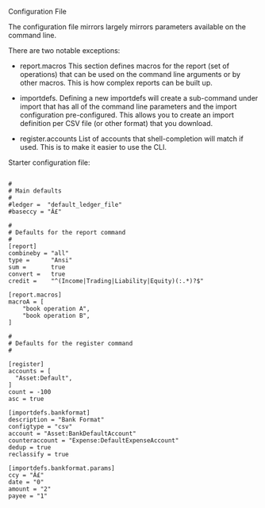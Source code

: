 Configuration File

The configuration file mirrors largely mirrors parameters available
on the command line.

There are two notable exceptions:
  - report.macros
    This section defines macros for the report (set of operations) that
    can be used on the command line arguments or by other macros. This
    is how complex reports can be built up.

  - importdefs.<name>
    Defining a new importdefs <name> will create a sub-command under
    import that has all of the command line parameters and the import
    configuration pre-configured. This allows you to create an import
    definition per CSV file (or other format) that you download.

  - register.accounts
    List of accounts that shell-completion will match if used. This is
    to make it easier to use the CLI.

Starter configuration file:
```

#
# Main defaults
#
#ledger =  "default_ledger_file"
#baseccy = "Â£"

#
# Defaults for the report command
#
[report]
combineby = "all"
type =      "Ansi"
sum =       true
convert =   true
credit =    "^(Income|Trading|Liability|Equity)(:.*)?$"

[report.macros]
macroA = [
	"book operation A",
	"book operation B",
]

#
# Defaults for the register command
#

[register]
accounts = [
  "Asset:Default",
]
count = -100
asc = true

[importdefs.bankformat]
description = "Bank Format"
configtype = "csv"
account = "Asset:BankDefaultAccount"
counteraccount = "Expense:DefaultExpenseAccount"
dedup = true
reclassify = true

[importdefs.bankformat.params]
ccy = "Â£"
date = "0"
amount = "2"
payee = "1"

```

